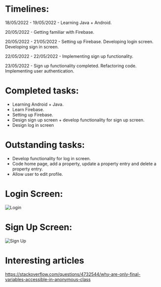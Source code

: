 # Timelines:
18/05/2022 - 19/05/2022 - Learning Java + Android.

20/05/2022 - Getting familiar with Firebase.

20/05/2022 - 21/05/2022 - Setting up Firebase. Developing login screen. Developing sign in screen.

22/05/2022 - 22/05/2022 - Implementing sign up functionality.

23/05/2022 - Sign up functionality completed. Refactoring code. Implementing user authentication.

# Completed tasks:
- Learning Android + Java.
- Learn Firebase.
- Setting up Firebase.
- Design sign up screen + develop functionality for sign up screen.
- Design log in screen

# Outstanding tasks:
- Develop functionality for log in screen.
- Code home page, add a property, update a property entry and delete a property entry.
- Allow user to edit profile.

# Login Screen:
![Login](https://i.ibb.co/Qk7xLYr/1.png)

# Sign Up Screen:
![Sign Up](https://i.ibb.co/r7cy2Dv/2.png)

# Interesting articles
https://stackoverflow.com/questions/4732544/why-are-only-final-variables-accessible-in-anonymous-class